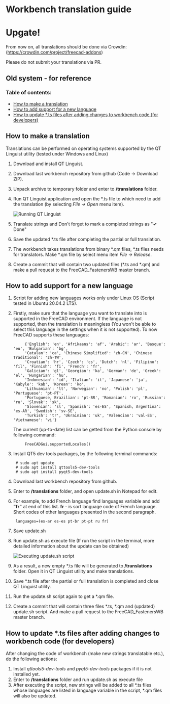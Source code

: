 # Workbench translation guide

# Upgate!
From now on, all translations should be done via Crowdin:  
(https://crowdin.com/project/freecad-addons)

Please do not submit your translations via PR.
  

## Old system - for reference
### Table of contents:

* [How to make a translation](#how-to-make-a-translation)
* [How to add support for a new language](#how-to-add-support-for-a-new-language)
* [How to update *.ts files after adding changes to workbench code (for developers)](#how-to-update-ts-files-after-adding-changes-to-workbench-code-for-developers)

## How to make a translation

Translations can be performed on operating systems supported by the QT Linguist utility (tested under Windows and Linux)

1. Download and install QT Linguist.
2. Download last workbench repository from github (Code -> Download ZIP).
3. Unpack archive to temporary folder and enter to **/translations** folder.
4. Run QT Linguist application and open the *.ts file to which need to add the translation (by selecting *File → Open*  menu item).

    ![Running QT Linguist](./Resources/FSQTLinguist.png)

5. Translate strings and Don't forget to mark a completed strings as "**✓** Done" 
6. Save the updated *.ts file after completing the partial or full translation.
7. The workbench takes translations from binary *.qm files, *.ts files needs for translators. Make *.qm file by select menu item *File → Release*. 
8. Create a commit that will contain two updated files (*.ts and *.qm) and make a pull request to the FreeCAD_FastenersWB master branch.

## How to add support for a new language

1. Script for adding new languages works only under Linux OS (Script tested in Ubuntu 20.04.2 LTS).
2. Firstly, make sure that the language you want to translate into is supported in the FreeCAD environment. If the language is not supported, then the translation is meaningless (You won't be able to select this language in the settings when it is not supported). To now FreeCAD supports these languages:

            {'English': 'en', 'Afrikaans': 'af', 'Arabic': 'ar', 'Basque': 'eu', 'Bulgarian': 'bg', 
            'Catalan': 'ca', 'Chinese Simplified': 'zh-CN', 'Chinese Traditional': 'zh-TW', 
            'Croatian': 'hr', 'Czech': 'cs', 'Dutch': 'nl', 'Filipino': 'fil', 'Finnish': 'fi', 'French': 'fr', 
            'Galician': 'gl', 'Georgian': 'ka', 'German': 'de', 'Greek': 'el', 'Hungarian': 'hu', 
            'Indonesian': 'id', 'Italian': 'it', 'Japanese': 'ja', 'Kabyle': 'kab', 'Korean': 'ko', 
            'Lithuanian': 'lt', 'Norwegian': 'no', 'Polish': 'pl', 'Portuguese': 'pt-PT', 
            'Portuguese, Brazilian': 'pt-BR', 'Romanian': 'ro', 'Russian': 'ru', 'Slovak': 'sk', 
            'Slovenian': 'sl', 'Spanish': 'es-ES', 'Spanish, Argentina': 'es-AR', 'Swedish': 'sv-SE', 
            'Turkish': 'tr', 'Ukrainian': 'uk', 'Valencian': 'val-ES', 'Vietnamese': 'vi'}
 
    The current (up-to-date) list can be getted from the Python console by following command:

            FreeCADGui.supportedLocales()

3. Install QT5 dev tools packages, by the following terminal commands:

        # sudo apt update
        # sudo apt install qttools5-dev-tools
        # sudo apt install pyqt5-dev-tools

4. Download last workbench repository from github.
5. Enter to **/translations** folder, and open update.sh in Notepad for edit.
6. For example, to add French language find languages variable and add **"fr"** at end of this list. **fr** - is sort language code of French language. Short codes of other languages presented in the second paragraph.

        languages=(es-ar es-es pt-br pt-pt ru fr)

7. Save update.sh
8. Run update.sh as execute file (If run the script in the terminal, more detailed information about the update can be obtained)

    ![Executing update.sh script](./Resources/FSRunTerminal.png)

9. As a result, a new empty *.ts file will be generated to **/translations** folder. Open it in QT Linguist utility and make translations.
10. Save *.ts file after the partial or full translation is completed and close QT Linguist utility.
11. Run the update.sh script again to get a *.qm file.
12. Create a commit that will contain three files *.ts, *.qm and (updated) update.sh script. And make a pull request to the FreeCAD_FastenersWB master branch.

## How to update *.ts files after adding changes to workbench code (for developers)

After changing the code of workbench (make new strings translatable etc.), do the following actions:

1. Install *qttools5-dev-tools* and *pyqt5-dev-tools* packages if it is not installed yet.
2. Enter to **/translations** folder and run update.sh as execute file
3. After executing the script, new strings will be added to all *.ts files whose languages are listed in language variable in the script, *.qm files will also be updated.


